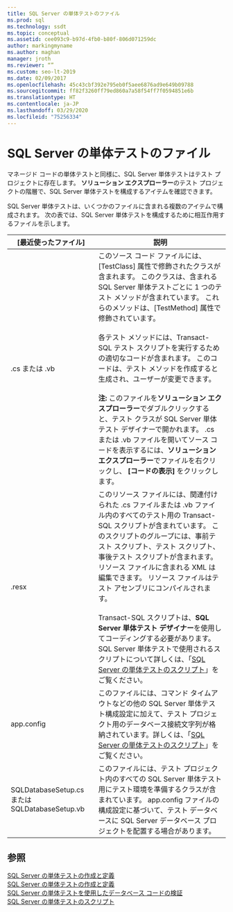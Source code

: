 ```yaml
---
title: SQL Server の単体テストのファイル
ms.prod: sql
ms.technology: ssdt
ms.topic: conceptual
ms.assetid: cee093c9-b97d-4fb0-b80f-806d071259dc
author: markingmyname
ms.author: maghan
manager: jroth
ms.reviewer: “”
ms.custom: seo-lt-2019
ms.date: 02/09/2017
ms.openlocfilehash: 45c43cbf392e795eb0f5aee6876ad9e649b09788
ms.sourcegitcommit: ff82f3260ff79ed860a7a58f54ff7f0594851e6b
ms.translationtype: HT
ms.contentlocale: ja-JP
ms.lasthandoff: 03/29/2020
ms.locfileid: "75256334"
---
```

# <a name="sql-server-unit-test-files"></a>SQL Server の単体テストのファイル

マネージド コードの単体テストと同様に、SQL Server 単体テストはテスト プロジェクトに存在します。 **ソリューション エクスプローラー**のテスト プロジェクトの階層で、SQL Server 単体テストを構成するアイテムを確認できます。  
  
SQL Server 単体テストは、いくつかのファイルに含まれる複数のアイテムで構成されます。 次の表では、SQL Server 単体テストを構成するために相互作用するファイルを示します。  
  
|**[最近使ったファイル]**|**説明**|  
|------------|-------------------|  
|.cs または .vb|このソース コード ファイルには、[TestClass] 属性で修飾されたクラスが含まれます。 このクラスは、含まれる SQL Server 単体テストごとに 1 つのテスト メソッドが含まれています。 これらのメソッドは、[TestMethod] 属性で修飾されています。<br /><br />各テスト メソッドには、Transact\-SQL テスト スクリプトを実行するための適切なコードが含まれます。 このコードは、テスト メソッドを作成すると生成され、ユーザーが変更できます。<br /><br />**注:** このファイルを**ソリューション エクスプローラー**でダブルクリックすると、テスト クラスが SQL Server 単体テスト デザイナーで開かれます。 .cs または .vb ファイルを開いてソース コードを表示するには、**ソリューション エクスプローラー**でファイルを右クリックし、 **[コードの表示]** をクリックします。|  
|.resx|このリソース ファイルには、関連付けられた .cs ファイルまたは .vb ファイル内のすべてのテスト用の Transact\-SQL スクリプトが含まれています。 このスクリプトのグループには、事前テスト スクリプト、テスト スクリプト、事後テスト スクリプトが含まれます。 リソース ファイルに含まれる XML は編集できます。 リソース ファイルはテスト アセンブリにコンパイルされます。<br /><br />Transact\-SQL スクリプトは、**SQL Server 単体テスト デザイナー**を使用してコーディングする必要があります。 SQL Server 単体テストで使用されるスクリプトについて詳しくは、「[SQL Server の単体テストのスクリプト](../ssdt/scripts-in-sql-server-unit-tests.md)」をご覧ください。|  
|app.config|このファイルには、コマンド タイムアウトなどの他の SQL Server 単体テスト構成設定に加えて、テスト プロジェクト用のデータベース接続文字列が格納されています。詳しくは、「[SQL Server の単体テストのスクリプト](../ssdt/scripts-in-sql-server-unit-tests.md)」をご覧ください。|  
|SQLDatabaseSetup.cs または SQLDatabaseSetup.vb|このファイルには、テスト プロジェクト内のすべての SQL Server 単体テスト用にテスト環境を準備するクラスが含まれています。 app.config ファイルの構成設定に基づいて、テスト データベースに SQL Server データベース プロジェクトを配置する場合があります。|  
  
## <a name="see-also"></a>参照  
[SQL Server の単体テストの作成と定義](../ssdt/creating-and-defining-sql-server-unit-tests.md)  
[SQL Server の単体テストの作成と定義](../ssdt/creating-and-defining-sql-server-unit-tests.md)  
[SQL Server の単体テストを使用したデータベース コードの検証](../ssdt/verifying-database-code-by-using-sql-server-unit-tests.md)  
[SQL Server の単体テストのスクリプト](../ssdt/scripts-in-sql-server-unit-tests.md)  
  
